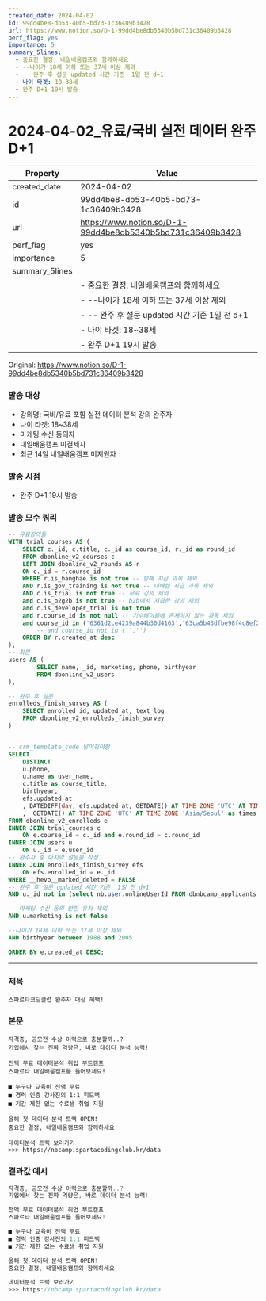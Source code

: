 ```yaml
---
created_date: 2024-04-02
id: 99dd4be8-db53-40b5-bd73-1c36409b3428
url: https://www.notion.so/D-1-99dd4be8db5340b5bd731c36409b3428
perf_flag: yes
importance: 5
summary_5lines:
  - 중요한 결정, 내일배움캠프와 함께하세요
  - --나이가 18세 이하 또는 37세 이상 제외
  - -- 완주 후 설문 updated 시간 기준  1일 전 d+1
  - 나이 타겟: 18~38세
  - 완주 D+1 19시 발송
---
```


# 2024-04-02_유료/국비 실전 데이터 완주 D+1

| Property | Value |
| --- | --- |
| created_date | 2024-04-02 |
| id | 99dd4be8-db53-40b5-bd73-1c36409b3428 |
| url | https://www.notion.so/D-1-99dd4be8db5340b5bd731c36409b3428 |
| perf_flag | yes |
| importance | 5 |
| summary_5lines | |
|  | - 중요한 결정, 내일배움캠프와 함께하세요 |
|  | - --나이가 18세 이하 또는 37세 이상 제외 |
|  | - -- 완주 후 설문 updated 시간 기준  1일 전 d+1 |
|  | - 나이 타겟: 18~38세 |
|  | - 완주 D+1 19시 발송 |

Original: https://www.notion.so/D-1-99dd4be8db5340b5bd731c36409b3428

### 발송 대상
- 강의명: 국비/유료 포함 실전 데이터 분석 강의 완주자 
- 나이 타겟: 18~38세
- 마케팅 수신 동의자
- 내일배움캠프 미결제자
- 최근 14일 내일배움캠프 미지원자

### 발송 시점
- 완주 D+1 19시 발송

### 발송 모수 쿼리
```sql
-- 유료강의들
WITH trial_courses AS (
    SELECT c._id, c.title, c._id as course_id, r._id as round_id 
    FROM dbonline_v2_courses c
    LEFT JOIN dbonline_v2_rounds AS r
    ON c._id = r.course_id 
    WHERE r.is_hanghae is not true -- 항해 지급 과목 제외
    AND r.is_gov_training is not true -- 내배캠 지급 과목 제외 
    AND c.is_trial is not true -- 무료 강의 제외
    and c.is_b2g2b is not true -- b2b에서 지급한 강의 제외
    and c.is_developer_trial is not true 
    and r.course_id is not null -- 기수테이블에 존재하지 않는 과목 제외 
    and course_id in ('6361d2ce4239a844b30d4163','63ca5b43dfbe98f4c8ef20bf') 
        -- and course_id not in ('','') 
    ORDER BY r.created_at desc
),
-- 회원
users AS (
        SELECT name, _id, marketing, phone, birthyear
        FROM dbonline_v2_users
),

-- 완주 후 설문
enrolleds_finish_survey AS (
    SELECT enrolled_id, updated_at, text_log
    FROM dbonline_v2_enrolleds_finish_survey
)


-- crm_template_code 넣어줘야함
SELECT 
    DISTINCT 
    u.phone, 
    u.name as user_name, 
    c.title as course_title,
    birthyear,
    efs.updated_at
    , DATEDIFF(day, efs.updated_at, GETDATE() AT TIME ZONE 'UTC' AT TIME ZONE 'Asia/Seoul')
    ,  GETDATE() AT TIME ZONE 'UTC' AT TIME ZONE 'Asia/Seoul' as times 
FROM dbonline_v2_enrolleds e
INNER JOIN trial_courses c 
    ON e.course_id = c._id and e.round_id = c.round_id
INNER JOIN users u
    ON u._id = e.user_id 
-- 완주자 중 마지막 설문을 작성
INNER JOIN enrolleds_finish_survey efs
    ON efs.enrolled_id = e._id
WHERE __hevo__marked_deleted = FALSE
-- 완주 후 설문 updated 시간 기준  1일 전 d+1
AND u._id not in (select nb.user.onlineUserId FROM dbnbcamp_applicants nb)

-- 마케팅 수신 동의 안한 유저 제외 
AND u.marketing is not false

--나이가 18세 이하 또는 37세 이상 제외
AND birthyear between 1988 and 2005

ORDER BY e.created_at DESC;
```

---

### 제목
```plain text
스파르타코딩클럽 완주자 대상 혜택!
```

### 본문
```plain text
자격증, 공모전 수상 이력으로 충분할까..?
기업에서 찾는 진짜 역량은, 바로 데이터 분석 능력!

전액 무료 데이터분석 취업 부트캠프
스파르타 내일배움캠프를 들어보세요! 

■ 누구나 교육비 전액 무료
■ 경력 인증 강사진의 1:1 피드백
■ 기간 제한 없는 수료생 취업 지원

올해 첫 데이터 분석 트랙 OPEN!
중요한 결정, 내일배움캠프와 함께하세요

데이터분석 트랙 보러가기
>>> https://nbcamp.spartacodingclub.kr/data
```

### 결과값 예시
```javascript
자격증, 공모전 수상 이력으로 충분할까..?
기업에서 찾는 진짜 역량은, 바로 데이터 분석 능력!

전액 무료 데이터분석 취업 부트캠프
스파르타 내일배움캠프를 들어보세요! 

■ 누구나 교육비 전액 무료
■ 경력 인증 강사진의 1:1 피드백
■ 기간 제한 없는 수료생 취업 지원

올해 첫 데이터 분석 트랙 OPEN!
중요한 결정, 내일배움캠프와 함께하세요

데이터분석 트랙 보러가기
>>> https://nbcamp.spartacodingclub.kr/data
```
